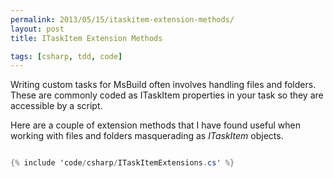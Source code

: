 ```yaml
---
permalink: 2013/05/15/itaskitem-extension-methods/
layout: post
title: ITaskItem Extension Methods

tags: [csharp, tdd, code]
---
```


Writing custom tasks for MsBuild often involves handling files and folders. These are
commonly coded as ITaskItem properties in your task so they are accessible by a script.

Here are a couple of extension methods that I have found useful when working with files and
folders masquerading as _ITaskItem_ objects.

```csharp

{% include 'code/csharp/ITaskItemExtensions.cs' %}

```
